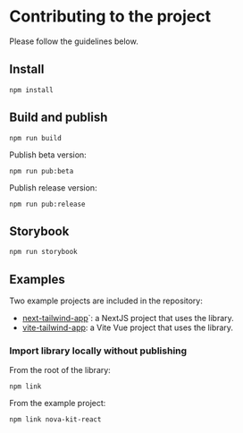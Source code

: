 # Contributing to the project

Please follow the guidelines below.

## Install

```shell
npm install
```

## Build and publish

```shell
npm run build
```

Publish beta version:

```shell
npm run pub:beta
```

Publish release version:

```shell
npm run pub:release
```

## Storybook

```shell
npm run storybook
```

## Examples

Two example projects are included in the repository:

- [next-tailwind-app](examples/next-tailwind-app)`: a NextJS project that uses the
  library.
- [vite-tailwind-app](examples/vite-tailwind-app): a Vite Vue project that uses the
  library.

### Import library locally without publishing

From the root of the library:

```shell
npm link
```

From the example project:

```shell
npm link nova-kit-react
```
